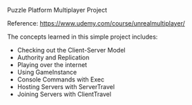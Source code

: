 Puzzle Platform Multiplayer Project

Reference: https://www.udemy.com/course/unrealmultiplayer/

The concepts learned in this simple project includes:
- Checking out the Client-Server Model
- Authority and Replication
- Playing over the internet
- Using GameInstance
- Console Commands with Exec
- Hosting Servers with ServerTravel
- Joining Servers with ClientTravel
